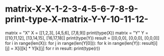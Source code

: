 # matrix-X-X-1-2-3-4-5-6-7-8-9-print-type-X-matrix-Y-Y-10-11-12-
matrix = "X" X = [[1,2,3],     [4,5,6],     [7,8,9]] print(type(X))  matrix = "Y" Y = [[10,11,12],     [13,14,15],     [16,17,18]] print(type(Y))  result = [[0,0,0],          [0,0,0],          [0,0,0]]  for i in range(len(X)):     for j in range(len(Y[0])):         for k in range(len(Y)):             result[i][j] = X[i][k] * Y[k][j] for r in result:     print(type(r))
